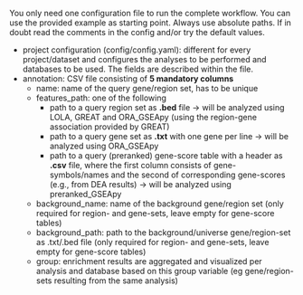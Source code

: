 You only need one configuration file to run the complete workflow. You can use the provided example as starting point. Always use absolute paths. If in doubt read the comments in the config and/or try the default values.

- project configuration (config/config.yaml): different for every project/dataset and configures the analyses to be performed and databases to be used. The fields are described within the file.
- annotation: CSV file consisting of **5 mandatory columns**
    - name: name of the query gene/region set, has to be unique
    - features_path: one of the following
        - path to a query region set as **.bed** file -> will be analyzed using LOLA, GREAT and ORA_GSEApy (using the region-gene association provided by GREAT)
        - path to a query gene set as **.txt** with one gene per line -> will be analyzed using ORA_GSEApy
        - path to a query (preranked) gene-score table with a header as **.csv** file, where the first column consists of gene-symbols/names and the second of corresponding gene-scores (e.g., from DEA results) -> will be analyzed using preranked_GSEApy
    - background_name: name of the background gene/region set (only required for region- and gene-sets, leave empty for gene-score tables)
    - background_path: path to the background/universe gene/region-set as .txt/.bed file (only required for region- and gene-sets, leave empty for gene-score tables)
    - group: enrichment results are aggregated and visualized per analysis and database based on this group variable (eg gene/region-sets resulting from the same analysis)
